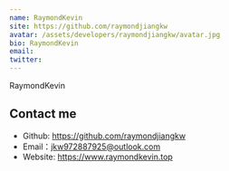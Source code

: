 ```yaml
---
name: RaymondKevin
site: https://github.com/raymondjiangkw
avatar: /assets/developers/raymondjiangkw/avatar.jpg
bio: RaymondKevin
email: 
twitter: 
---
```


RaymondKevin

## Contact me

- Github: <https://github.com/raymondjiangkw>
- Email：jkw972887925@outlook.com
- Website: <https://www.raymondkevin.top>

